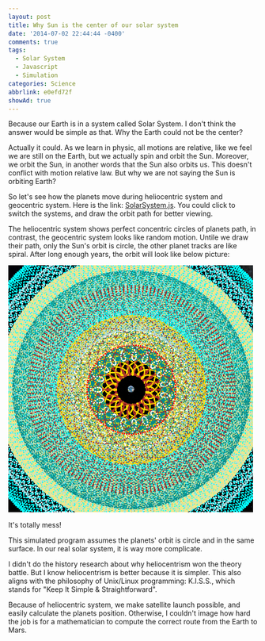 ```yaml
---
layout: post
title: Why Sun is the center of our solar system
date: '2014-07-02 22:44:44 -0400'
comments: true
tags:
  - Solar System
  - Javascript
  - Simulation
categories: Science
abbrlink: e0efd72f
showAd: true
---
```


Because our Earth is in a system called Solar System.
I don't think the answer would be simple as that.
Why the Earth could not be the center?

Actually it could.
As we learn in physic, all motions are relative, like we feel we are still on the Earth, but we actually spin and orbit the Sun.
Moreover, we orbit the Sun, in another words that the Sun also orbits us.
This doesn't conflict with motion relative law.
But why we are not saying the Sun is orbiting Earth?
<!-- more -->
So let's see how the planets move during heliocentric system and geocentric system.
Here is the link: [SolarSystem.js](http://noahdragon.github.io/SolarSystem.js/).
You could click to switch the systems, and draw the orbit path for better viewing.

The heliocentric system shows perfect concentric circles of planets path, in contrast, the geocentric system looks like random motion.
Untile we draw their path, only the Sun's orbit is circle, the other planet tracks are like spiral.
After long enough years, the orbit will look like below picture:

![](/img/geocentric.jpg)

It's totally mess!

This simulated program assumes the planets' orbit is circle and in the same surface.
In our real solar system, it is way more complicate.

I didn't do the history research about why heliocentrism won the theory battle.
But I know heliocentrism is better because it is simpler.
This also aligns with the philosophy of Unix/Linux programming:
K.I.S.S., which stands for "Keep It Simple & Straightforward".

Because of heliocentric system, we make satellite launch possible, and easily calculate the planets position.
Otherwise, I couldn't image how hard the job is for a mathematician to compute the correct route from the Earth to Mars.
